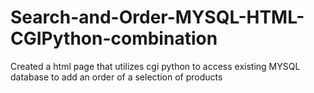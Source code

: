 # Search-and-Order-MYSQL-HTML-CGIPython-combination
Created a html page that utilizes cgi python to access existing MYSQL database to add an order of a selection of products
